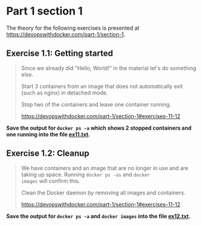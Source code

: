 # Part 1 section 1

The theory for the following exercises is presented at https://devopswithdocker.com/part-1/section-1.

## Exercise 1.1: Getting started

> Since we already did "Hello, World!" in the material let's do something else.
>
> Start 3 containers from an image that does not automatically exit (such as nginx) in detached mode.
>
> Stop two of the containers and leave one container running.
>
> https://devopswithdocker.com/part-1/section-1#exercises-11-12

**Save the output for <code>docker ps -a</code> which shows 2 stopped containers and one running into the file [ex11.txt](./ex12.txt).**

## Exercise 1.2: Cleanup

> We have containers and an image that are no longer in use and are taking up space. Running <code>docker ps -as</code> and <code>docker images</code> will confirm this.
>
> Clean the Docker daemon by removing all images and containers.
>
> https://devopswithdocker.com/part-1/section-1#exercises-11-12

**Save the output for <code>docker ps -a</code> and <code>docker images</code> into the file [ex12.txt](./ex12.txt).**
